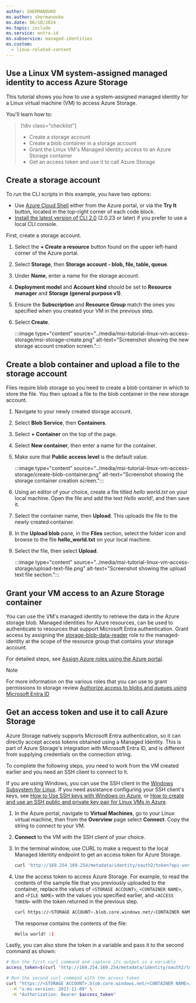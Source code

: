 ```yaml
---
author: SHERMANOUKO
ms.author: shermanouko
ms.date: 06/10/2024
ms.topic: include
ms.service: entra-id
ms.subservice: managed-identities
ms.custom:
  - linux-related-content
---
```


## Use a Linux VM system-assigned managed identity to access Azure Storage 

This tutorial shows you how to use a system-assigned managed identity for a Linux virtual machine (VM) to access Azure Storage. 

You'll learn how to:

> [!div class="checklist"]
> * Create a storage account
> * Create a blob container in a storage account
> * Grant the Linux VM's Managed Identity access to an Azure Storage container
> * Get an access token and use it to call Azure Storage

## Create a storage account 

To run the CLI scripts in this example, you have two options:

- Use [Azure Cloud Shell](/azure/cloud-shell/overview) either from the Azure portal, or via the **Try It** button, located in the top-right corner of each code block.
- [Install the latest version of CLI 2.0](/cli/azure/install-azure-cli) (2.0.23 or later) if you prefer to use a local CLI console.

First, create a storage account. 

1. Select the **+ Create a resource** button found on the upper left-hand corner of the Azure portal.
1. Select **Storage**, then **Storage account - blob, file, table, queue**.
1. Under **Name**, enter a name for the storage account.  
1. **Deployment model** and **Account kind** should be set to **Resource manager** and **Storage (general purpose v1)**. 
1. Ensure the **Subscription** and **Resource Group** match the ones you specified when you created your VM in the previous step.
1. Select **Create**.

    :::image type="content" source="../media/msi-tutorial-linux-vm-access-storage/msi-storage-create.png" alt-text="Screenshot showing the new storage account creation screen.":::

## Create a blob container and upload a file to the storage account

Files require blob storage so you need to create a blob container in which to store the file. You then upload  a file to the blob container in the new storage account.

1. Navigate to your newly created storage account.
1. Select **Blob Service**, then **Containers**.
3. Select **+ Container** on the top of the page.
4. Select **New container**, then enter a name for the container. 
1. Make sure that **Public access level** is the default value.

    :::image type="content" source="../media/msi-tutorial-linux-vm-access-storage/create-blob-container.png" alt-text="Screenshot showing the storage container creation screen.":::

1. Using an editor of your choice, create a file titled *hello world.txt* on your local machine.  Open the file and add the text *Hello world!*, and then save it. 
1. Select the container name, then **Upload**. This uploads the file to the newly created container.
1. In the **Upload blob** pane, in the **Files** section, select the folder icon and browse to the file **hello_world.txt** on your local machine. 
1. Select the file, then select **Upload**.

    :::image type="content" source="../media/msi-tutorial-linux-vm-access-storage/upload-text-file.png" alt-text="Screenshot showing the upload text file section.":::

## Grant your VM access to an Azure Storage container 

You can use the VM's managed identity to retrieve the data in the Azure storage blob. Managed identities for Azure resources, can be used to authenticate to resources that support Microsoft Entra authentication.  Grant access by assigning the [storage-blob-data-reader](/azure/role-based-access-control/built-in-roles#storage-blob-data-reader) role to the managed-identity at the scope of the resource group that contains your storage account.
 
For detailed steps, see [Assign Azure roles using the Azure portal](/azure/role-based-access-control/role-assignments-portal).

> [!NOTE]
> For more information on the various roles that you can use to grant permissions to storage review [Authorize access to blobs and queues using Microsoft Entra ID](/azure/storage/blobs/authorize-access-azure-active-directory#assign-azure-roles-for-access-rights)

## Get an access token and use it to call Azure Storage

Azure Storage natively supports Microsoft Entra authentication, so it can directly accept access tokens obtained using a Managed Identity. This is part of Azure Storage's integration with Microsoft Entra ID, and is different from supplying credentials on the connection string.

To complete the following steps, you need to work from the VM created earlier and you need an SSH client to connect to it. 

If you are using Windows, you can use the SSH client in the [Windows Subsystem for Linux](/windows/wsl/about). If you need assistance configuring your SSH client's keys, see [How to Use SSH keys with Windows on Azure](/azure/virtual-machines/linux/ssh-from-windows), or [How to create and use an SSH public and private key pair for Linux VMs in Azure](/azure/virtual-machines/linux/mac-create-ssh-keys).

1. In the Azure portal, navigate to **Virtual Machines**, go to your Linux virtual machine, then from the **Overview** page select **Connect**. Copy the string to connect to your VM.
1. **Connect** to the VM with the SSH client of your choice. 
1. In the terminal window, use CURL to make a request to the local Managed Identity endpoint to get an access token for Azure Storage.
    
    ```bash
    curl 'http://169.254.169.254/metadata/identity/oauth2/token?api-version=2018-02-01&resource=https%3A%2F%2Fstorage.azure.com%2F' -H Metadata:true
    ```
1. Use the access token to access Azure Storage. For example, to read the contents of the sample file that you previously uploaded to the container, replace the values of `<STORAGE ACCOUNT>`, `<CONTAINER NAME>`, and `<FILE NAME>` with the values you specified earlier, and `<ACCESS TOKEN>` with the token returned in the previous step.

   ```bash
   curl https://<STORAGE ACCOUNT>.blob.core.windows.net/<CONTAINER NAME>/<FILE NAME> -H "x-ms-version: 2017-11-09" -H "Authorization: Bearer <ACCESS TOKEN>"
   ```

   The response contains the contents of the file:

   ```bash
   Hello world! :)
   ```

Lastly, you can also store the token in a variable and pass it to the second command as shown:

```bash
# Run the first curl command and capture its output in a variable
access_token=$(curl 'http://169.254.169.254/metadata/identity/oauth2/token?api-version=2018-02-01&resource=https%3A%2F%2Fstorage.azure.com%2F' -H Metadata:true | jq -r '.access_token')

# Run the second curl command with the access token
curl "https://<STORAGE ACCOUNT>.blob.core.windows.net/<CONTAINER NAME>/<FILE NAME>" \
  -H "x-ms-version: 2017-11-09" \
  -H "Authorization: Bearer $access_token"

```
